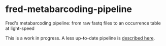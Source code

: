 # fred-metabarcoding-pipeline

Fred's metabarcoding pipeline: from raw fastq files to an occurrence table at light-speed

This is a work in progress. A less up-to-date pipeline is [described
here](https://github.com/frederic-mahe/swarm/wiki/Fred's-metabarcoding-pipeline).
